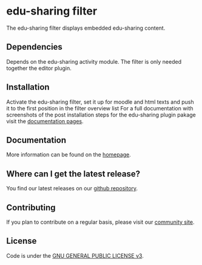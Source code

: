 edu-sharing filter
==================

The edu-sharing filter displays embedded edu-sharing content.

Dependencies
------------

Depends on the edu-sharing activity module. The filter is only needed together the editor plugin.

Installation
------------

Activate the edu-sharing filter, set it up for moodle and html texts and push it to the first position in the filter overview list
For a full documentation with screenshots of the post installation steps for the edu-sharing plugin pakage visit the [documentation pages](http://docs.edu-sharing.com/confluence/edp/en).

Documentation
-------------

More information can be found on the [homepage](http://www.edu-sharing.com).

Where can I get the latest release?
-----------------------------------
You find our latest releases on our [github repository](https://github.com/edu-sharing).

Contributing
------------

If you plan to contribute on a regular basis, please visit our [community site](http://edu-sharing-network.org/?lang=en).

License
-------
Code is under the [GNU GENERAL PUBLIC LICENSE v3](./LICENSE).
